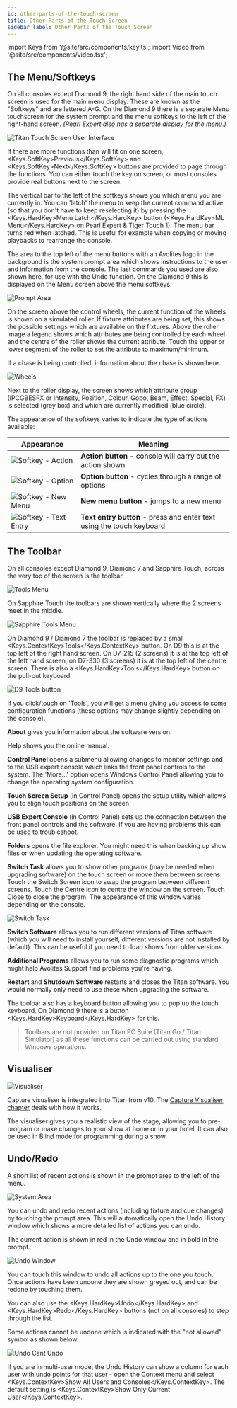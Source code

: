 ```yaml
---
id: other-parts-of-the-touch-screen
title: Other Parts of the Touch Screen
sidebar_label: Other Parts of the Touch Screen
---
```


import Keys from '@site/src/components/key.ts';
import Video from '@site/src/components/video.tsx';

## The Menu/Softkeys

On all consoles except Diamond 9, the right hand side of the main touch screen is used for the main menu
display. These are known as the "Softkeys" and are lettered A-G. On the Diamond 9
there is a separate Menu touchscreen for the system prompt and the menu
softkeys to the left of the right-hand screen. *(Pearl Expert also has a separate display for the menu.)*

![Titan Touch Screen User Interface](/docs/images/Titan-Touch-Screen-User-Interface.png)

If there are more functions than will fit on one screen, <Keys.SoftKey>Previous</Keys.SoftKey>
and <Keys.SoftKey>Next</Keys.SoftKey> buttons are provided to page through the functions. You can
either touch the key on screen, or most consoles provide real buttons
next to the screen.

The vertical bar to the left of the softkeys shows you which menu you
are currently in. You can 'latch' the menu to keep the current command
active (so that you don't have to keep reselecting it) by pressing the <Keys.HardKey>Menu Latch</Keys.HardKey> button (<Keys.HardKey>ML Menu</Keys.HardKey> on Pearl Expert & Tiger Touch 1). The menu
bar turns red when latched. This is useful for example when copying or moving
playbacks to rearrange the console.

The area to the top left of the menu buttons with an Avolites logo in
the background is the system prompt area which shows instructions to the
user and information from the console. The last commands you used are
also shown here, for use with the Undo function. On the Diamond 9 this is 
displayed on the Menu screen above the menu softkeys.

![Prompt Area](/docs/images/System-Area.png)

On the screen above the control wheels, the current function of the
wheels is shown on a simulated roller. If fixture attributes are being
set, this shows the possible settings which are available on the
fixtures. Above the roller image a legend shows which attributes are
being controlled by each wheel and the centre of the roller shows the
current attribute. Touch the upper or lower segment of the roller to set
the attribute to maximum/minimum.

If a chase is being controlled, information about the chase is shown
here.

![Wheels](/docs/images/Wheels-2.png)

Next to the roller display,
the screen shows which attribute group (IPCGBESFX or Intensity,
Position, Colour, Gobo, Beam, Effect, Special, FX) is selected (grey
box) and which are currently modified (blue circle). 

The appearance of the softkeys varies to indicate the type of actions
available:

  |   Appearance   | Meaning          |
  |     ---   | ---          |
  |   ![Softkey - Action](/docs/images/Softkey-Action.png)   |   **Action button** - console will carry out the action shown      |
  |   ![Softkey - Option](/docs/images/Softkey-Option.png)   |   **Option button** - cycles through a range of options     |
  |   ![Softkey - New Menu](/docs/images/Softkey-New-Menu.png)   |   **New menu button** - jumps to a new menu     |
  |   ![Softkey - Text Entry](/docs/images/Softkey-Text-Entry.png)   |   **Text entry button** - press and enter text using the touch keyboard   |

## The Toolbar

On all consoles except Diamond 9, Diamond 7 and Sapphire Touch, across the very top of the screen
is the toolbar.

![Tools Menu](/docs/images/Tools-Menu.png)

On Sapphire Touch the toolbars are shown vertically where the 2 screens
meet in the middle.

![Sapphire Tools Menu](/docs/images/Sapphire-Tools-Menu.png)

On Diamond 9 / Diamond 7 the toolbar is replaced by a small <Keys.ContextKey>Tools</Keys.ContextKey> button. On D9 this is at the top
left of the right hand screen. On D7-215 (2 screens) it is at the top left of the left hand screen, on D7-330 (3 screens) it is at the 
top left of the centre screen.
There is also a <Keys.HardKey>Tools</Keys.HardKey> button on the
pull-out keyboard.

![D9 Tools button](/docs/images/Tools-Button-D9.png)

If you click/touch on 'Tools', you will get a menu giving you access
to some configuration functions (these options may change slightly
depending on the console).

**About** gives you information about the software version.

**Help** shows you the online manual.

**Control Panel** opens a submenu allowing changes to monitor settings
and to the USB expert console which links the front panel controls to
the system. The 'More...' option opens Windows Control Panel allowing
you to change the operating system configuration.

**Touch Screen Setup** (in Control Panel) opens the setup utility which
allows you to align touch positions on the screen.

**USB Expert Console** (in Control Panel) sets up the connection between
the front panel controls and the software. If you are having problems
this can be used to troubleshoot.

**Folders** opens the file explorer. You might need this when backing up
show files or when updating the operating software.

**Switch Task** allows you to show other programs (may be needed when
upgrading software) on the touch screen or move them between screens.
Touch the Switch Screen icon to swap the program between different
screens. Touch the Centre icon to centre the window on the screen. Touch
Close to close the program. The appearance of this window varies
depending on the console.

![Switch Task](/docs/images/Switch-Task.png)

**Switch Software** allows you to run different versions of Titan
software (which you will need to install yourself, different versions
are not installed by default). This can be useful if you need to load
shows from older versions.

**Additional Programs** allows you to run some diagnostic programs which
might help Avolites Support find problems you're having.

**Restart** and **Shutdown Software** restarts and closes the Titan
software. You would normally only need to use these when upgrading the
software.

The toolbar also has a keyboard button allowing you to pop up the touch
keyboard. On Diamond 9 there is a button <Keys.HardKey>Keyboard</Keys.HardKey> for this.

> Toolbars are not provided on Titan PC Suite (Titan Go / Titan Simulator) as all these functions can be carried out using standard Windows operations.

## Visualiser

![Visualiser](/docs/images/Capture-Visualiser-Workspace-Window.png)

Capture visualiser is integrated into Titan from v10. The [Capture Visualiser chapter](../capture-visualiser.md) deals
with how it works.

The visualiser gives you a realistic view of the stage, allowing you to
pre-program or make changes to your show at home or in your hotel. It
can also be used in Blind mode for programming during a show.

## Undo/Redo

A short list of recent actions is shown in the prompt area to the left
of the menu.

![System Area](/docs/images/System-Area.png)

You can undo and redo recent actions (including fixture and cue changes)
by touching the prompt area. This will automatically open the Undo
History window which shows a more detailed list of actions you can undo.

The current action is shown in red in the Undo window and in bold in the
prompt.

![Undo Window](/docs/images/Undo-Window.png)

You can touch this window to undo all actions up to the one you touch.
Once actions have been undone they are shown greyed out, and can be
redone by touching them.

You can also use the <Keys.HardKey>Undo</Keys.HardKey> and <Keys.HardKey>Redo</Keys.HardKey> buttons (not on all consoles)
to step through the list.

Some actions cannot be undone which is indicated with the "not allowed"
symbol as shown below.

![Undo Cant Undo](/docs/images/Undo-Cant-Undo.png)

If you are in multi-user mode, the Undo History can show a column for
each user with undo points for that user - open the Context menu and
select <Keys.ContextKey>Show All Users and Consoles</Keys.ContextKey>. The default setting is <Keys.ContextKey>Show
Only Current User</Keys.ContextKey>.